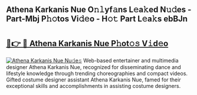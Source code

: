 ## Athena Karkanis Nue O𝚗𝚕yf𝚊ns L𝚎a𝚔ed N𝚞𝚍es - Part-Mbj P𝚑𝚘tos Vi𝚍𝚎o - H𝚘𝚝 Part L𝚎a𝚔s ebBJn

# <h2><a href="http://kfd2fsb.oniu.top/?m=Athena+Karkanis+Nue">🔗👉 🔴 Athena Karkanis Nue P𝚑ot𝚘𝚜 V𝚒d𝚎o</a></h2>

[![Athena Karkanis Nue Nu𝚍e𝚜](https://i.imgur.com/0qMVB7G.gif)](http://kfd2fsb.oniu.top/?m=Athena+Karkanis+Nue)
Web-based entertainer and multimedia designer Athena Karkanis Nue, recognized for disseminating dance and lifestyle knowledge through trending choreographies and compact videos. Gifted costume designer assistant Athena Karkanis Nue, famed for their exceptional skills and accomplishments in assisting costume designers.  
